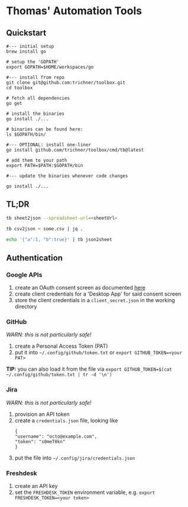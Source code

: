 # Thomas' Automation Tools

## Quickstart

```
#--- initial setup
brew install go

# setup the 'GOPATH'
export GOPATH=$HOME/workspaces/go

#--- install from repo
git clone git@github.com:trichner/toolbox.git
cd toolbox

# fetch all dependencies
go get

# install the binaries
go install ./...

# binaries can be found here:
ls $GOPATH/bin/

#--- OPTIONAL: install one-liner
go install github.com/trichner/toolbox/cmd/tb@latest

# add them to your path
export PATH=$PATH:$GOPATH/bin

#--- update the binaries whenever code changes

go install ./...
```

## TL;DR

```bash
tb sheet2json --spreadsheet-url=<sheetUrl>
```

```bash
tb csv2json < some.csv | jq .
```

```bash
echo '{"a":1, "b":true}' | tb json2sheet
```

## Authentication

### Google APIs

1. create an OAuth consent screen as
   documented [here](https://support.google.com/cloud/answer/6158849?hl=en)
2. create client credentials for a 'Desktop App' for said consent screen
3. store the client credentials in a `client_secret.json` in the working directory

### GitHub

*WARN: this is not particularly safe!*

1. create a Personal Access Token (PAT)
2. put it into `~/.config/github/token.txt` or `export GITHUB_TOKEN=<your PAT>`

**TIP:** you can also load it from the file
via `export GITHUB_TOKEN=$(cat ~/.config/github/token.txt | tr -d '\n')`

### Jira

*WARN: this is not particularly safe!*

1. provision an API token
2. create a `credentials.json` file, looking like
    ```
    {
    "username": "octo@example.com",
    "token": "s0meT0kn"
    }
    ```
3. put the file into `~/.config/jira/credentials.json`

### Freshdesk

1. create an API key
2. set the `FRESHDESK_TOKEN` environment variable, e.g. `export FRESHDESK_TOKEN=<your token>`
